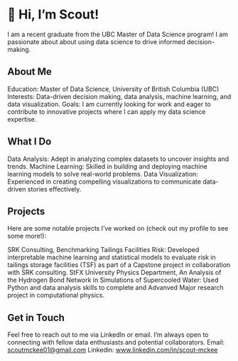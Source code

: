 # 👋 Hi, I’m Scout!
I am a recent graduate from the UBC Master of Data Science program! I am passionate about about using data science to drive informed decision-making. 

## About Me

Education: Master of Data Science, University of British Columbia (UBC)
Interests: Data-driven decision making, data analysis, machine learning, and data visualization.
Goals: I am currently looking for work and eager to contribute to innovative projects where I can apply my data science expertise.

## What I Do
Data Analysis: Adept in analyzing complex datasets to uncover insights and trends.
Machine Learning: Skilled in building and deploying machine learning models to solve real-world problems.
Data Visualization: Experienced in creating compelling visualizations to communicate data-driven stories effectively.

## Projects

Here are some notable projects I’ve worked on (check out my profile to see some more!):

SRK Consulting, Benchmarking Tailings Facilities Risk: Developed interpretable machine learning and statistical models to evaluate risk in tailings storage facilities (TSF) as part of a Capstone project in collaboration with SRK consulting.
StFX University Physics Department, An Analysis of the Hydrogen Bond Network in Simulations of Supercooled Water: Used Python and data analysis skills to complete and Advanved Major research project in computational physics. 

## Get in Touch

Feel free to reach out to me via LinkedIn or email. I’m always open to connecting with fellow data enthusiasts and potential collaborators.
Email: scoutmckee01@gmail.com
Linkedin: www.linkedin.com/in/scout-mckee
